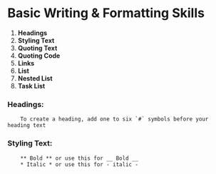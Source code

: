 # Basic Writing & Formatting Skills

1. **Headings**
2. **Styling Text**
3. **Quoting Text**
4. **Quoting Code**
5. **Links**
6. **List**
7. **Nested List**
8. **Task List**

### Headings:
        To create a heading, add one to six `#` symbols before your heading text
        
### Styling Text:
        
        ** Bold ** or use this for __ Bold __
        * Italic * or use this for - italic -
